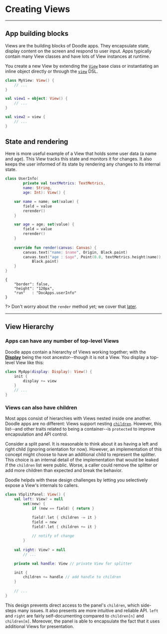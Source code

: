 # Creating Views
----------------

## App building blocks

Views are the building blocks of Doodle apps. They encapsulate state, display content on the screen and respond to user input. Apps
typically contain many View classes and have lots of View instances at runtime.

You create a new View by extending the [`View`](https://github.com/nacular/doodle/blob/master/Core/src/commonMain/kotlin/io/nacular/doodle/core/View.kt#L61)
base class or instantiating an inline object directly or through the [`view`](https://github.com/nacular/doodle/blob/master/Core/src/commonMain/kotlin/io/nacular/doodle/core/View.kt#L959) DSL.

```kotlin
class MyView: View() {
    // ...
}

val view1 = object: View() {
    // ...
}

val view2 = view {
    // ...
}

```

## State and rendering

Here is more useful example of a View that holds some user data (a name and age). This View tracks this state and monitors it for changes. It
also keeps the user informed of its state by rendering any changes to its internal state.

```kotlin
class UserInfo(
        private val textMetrics: TextMetrics,
        name: String,
        age: Int): View() {

    var name = name; set(value) {
        field = value
        rerender()
    }

    var age = age; set(value) {
        field = value
        rerender()
    }
    
    override fun render(canvas: Canvas) {
        canvas.text("name: $name", Origin, Black.paint)
        canvas.text("age : $age", Point(0.0, textMetrics.height(name)),
            Black.paint)
    }
}
```

```doodle
{
    "border": false,
    "height": "120px",
    "run"   : "DocApps.userInfo"
}
```

?> Don't worry about the `render` method yet; we cover that [later](rendering.md).

---
## View Hierarchy

### Apps can have any number of top-level Views

Doodle apps contain a hierarchy of Views working together; with the [**Display**](display.md?id=the-display-is-an-apps-root-container)
being the root ancestor--though it is not a View. You display a top-level View like this:

```kotlin
class MyApp(display: Display): View() {
    init {
        display += view
    }
    // ...
}
```

### Views can also have children

Most apps consist of hierarchies with Views nested inside one another. Doodle apps are no different: Views
support nesting [`children`](https://github.com/nacular/doodle/blob/master/Core/src/commonMain/kotlin/io/nacular/doodle/core/View.kt#L360).
However, this list--and other traits related to being a container--is `protected` to improve encapsulation and API control.

Consider a split panel. It is reasonable to think about it as having a left and right child (ignoring orientation for now).
However, an implementation of this concept might choose to have an additional child to represent the splitter. This choice is an
internal detail of the implementation that would be leaked if the `children` list were public. Worse, a caller could remove the splitter
or add more children than expected and break the behavior.

Doodle helpds with these design challenges by letting you selectively expose a View's internals to callers.

```kotlin
class VSplitPanel: View() {
    val left: View? = null
        set(new) {
            if (new == field) { return }

            field?.let { children -= it }
            field = new
            field?.let { children += it }
    
            // notify of change
        }
    
    val right: View? = null
        // ...

    private val handle: View // private View for splitter

    init {
        children += handle // add handle to children
    }
    
    // ...
}
```

This design prevents direct access to the panel's `children`, which side-steps many issues. It also presents are more
intuitive and reliable API. `left` and `right` are fairly self-documenting compared to `children[n]` and `children[m]`. Moreover,
the panel is able to encapsulate the fact that it uses additional Views for presentation. 